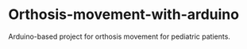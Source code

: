 # Orthosis-movement-with-arduino
 Arduino-based project for orthosis movement for pediatric patients.
